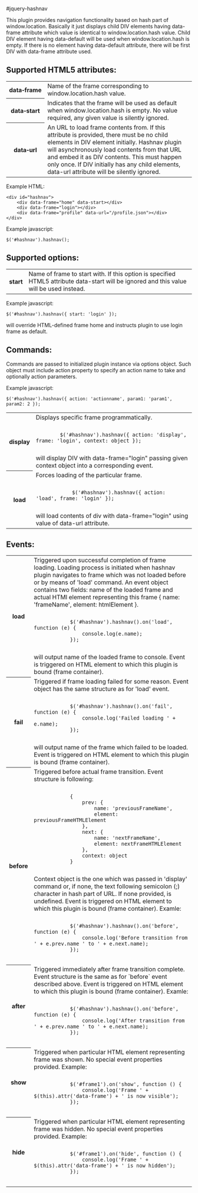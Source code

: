 #jquery-hashnav

This plugin provides navigation functionality based on hash part of window.location.
Basically it just displays child DIV elements having data-frame attribute which value
is identical to window.location.hash value. Child DIV element having data-default
will be used when window.location.hash is empty. If there is no element having data-default
attribute, there will be first DIV with data-frame attribute used.

## Supported HTML5 attributes:

<table>

<tr>
<th>data&#8209;frame</th>
<td>
    Name of the frame corresponding to window.location.hash value.
</td>
</tr>

<tr>
<th>data&#8209;start</th>
<td>
    Indicates that the frame will be used as default when window.location.hash is empty.
    No value required, any given value is silently ignored.
</td>
</tr>

<tr>
<th>data&#8209;url</th>
<td>
    An URL to load frame contents from. If this attribute is provided, there must be
    no child elements in DIV element initially. Hashnav plugin will asynchronously
    load contents from that URL and embed it as DIV contents. This must happen only once.
    If DIV initially has any child elements, data-url attribute will be silently ignored.
</td>
</tr>

</table>

Example HTML:

    <div id="hashnav">
        <div data-frame="home" data-start></div>
        <div data-frame="login"></div>
        <div data-frame="profile" data-url="/profile.json"></div>
    </div>

Example javascript:

    $('#hashnav').hashnav();

## Supported options:

<table>

<tr>
<th>start</th>
<td>
    Name of frame to start with. If this option is specified HTML5 attribute data-start
    will be ignored and this value will be used instead.
</td>
</tr>

</table>


Example javascript:

    $('#hashnav').hashnav({ start: 'login' });

will override HTML-defined frame home and instructs plugin to use login frame as default.

## Commands:

Commands are passed to initialized plugin instance via options object. Such object must include
action property to specify an action name to take and optionally action parameters.

Example javascript:

    $('#hashnav').hashnav({ action: 'actionname', param1: 'param1', param2: 2 });

<table>

<tr>
    <th>display</th>
    <td>
        Displays specific frame programmatically.
        <pre><code>
        $('#hashnav').hashnav({ action: 'display', frame: 'login', context: object });
        </code></pre>
        will display DIV with data-frame="login" passing given context object into a corresponding event.
    </td>
</tr>

<tr>
    <th>load</th>
    <td>
        Forces loading of the particular frame.
        <pre><code>
            $('#hashnav').hashnav({ action: 'load', frame: 'login' });
        </code></pre>
        will load contents of div with data-frame="login" using value of data-url attribute.
    </td>
</tr>

</table>

## Events:

<table>

<tr>
    <th>load</th>
    <td>
        Triggered upon successful completion of frame loading. Loading process is initiated
        when hashnav plugin navigates to frame which was not loaded before or by means of
        'load' command. An event object contains two fields: name of the loaded frame and 
        actual HTMl element representing this frame { name: 'frameName', element: htmlElement }.
        <pre><code>
            $('#hashnav').hashnav().on('load', function (e) {
                console.log(e.name);
            });
        </code></pre>
        will output name of the loaded frame to console.
        Event is triggered on HTML element to which this plugin is bound (frame container).
    </td>
</tr>
<tr>
    <th>fail</th>
    <td>
        Triggered if frame loading failed for some reason. Event object has the same structure as
        for 'load' event.
        <pre><code>
            $('#hashnav').hashnav().on('fail', function (e) {
                console.log('Failed loading ' + e.name);
            });
        </code></pre>
        will output name of the frame which failed to be loaded.
        Event is triggered on HTML element to which this plugin is bound (frame container).
    </td>
</tr>
<tr>
    <th>before</th>
    <td>
        Triggered before actual frame transition. Event structure is following:
        <pre><code>
            {
                prev: {
                    name: 'previousFrameName',
                    element: previousFrameHTMLElement
                },
                next: {
                    name: 'nextFrameName',
                    element: nextFrameHTMLElement
                },
                context: object
            }
        </code></pre>
        Context object is the one which was passed in 'display' command or, if none, the text
        following semicolon (;) character in hash part of URL. If none provided, is undefined.
        Event is triggered on HTML element to which this plugin is bound (frame container).
        Examle:
        <pre><code>
            $('#hashnav').hashnav().on('before', function (e) {
                console.log('Before transition from ' + e.prev.name ' to ' + e.next.name);
            });
        </code></pre>
    </td>
</tr>
<tr>
    <th>after</th>
    <td>
        Triggered immediately after frame transition complete. Event structure is the same as for
        `before` event described above.
        Event is triggered on HTML element to which this plugin is bound (frame container).
        Examle:
        <pre><code>
            $('#hashnav').hashnav().on('before', function (e) {
                console.log('After transition from ' + e.prev.name ' to ' + e.next.name);
            });
        </code></pre>
    </td>
</tr>
<tr>
    <th>show</th>
    <td>
        Triggered when particular HTML element representing frame was shown. No special event
        properties provided.
        Example:
        <pre><code>
            $('#frame1').on('show', function () {
                console.log('Frame ' + $(this).attr('data-frame') + ' is now visible');
            });
        </code></pre>
    </td>
</tr>
<tr>
    <th>hide</th>
    <td>
        Triggered when particular HTML element representing frame was hidden. No special event
        properties provided.
        Example:
        <pre><code>
            $('#frame1').on('hide', function () {
                console.log('Frame ' + $(this).attr('data-frame') + ' is now hidden');
            });
        </code></pre>
    </td>
</tr>

</table>
